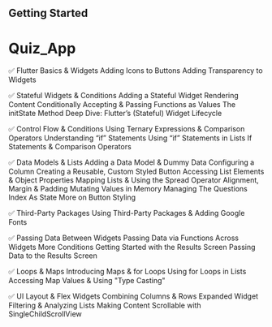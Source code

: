 ## Getting Started

# Quiz_App

✅ Flutter Basics & Widgets
Adding Icons to Buttons
Adding Transparency to Widgets

✅ Stateful Widgets & Conditions
Adding a Stateful Widget
Rendering Content Conditionally
Accepting & Passing Functions as Values
The initState Method
Deep Dive: Flutter’s (Stateful) Widget Lifecycle

✅ Control Flow & Conditions
Using Ternary Expressions & Comparison Operators
Understanding “if” Statements
Using “if” Statements in Lists
If Statements & Comparison Operators

✅ Data Models & Lists
Adding a Data Model & Dummy Data
Configuring a Column
Creating a Reusable, Custom Styled Button
Accessing List Elements & Object Properties
Mapping Lists & Using the Spread Operator
Alignment, Margin & Padding
Mutating Values in Memory
Managing The Questions Index As State
More on Button Styling

✅ Third-Party Packages
Using Third-Party Packages & Adding Google Fonts

✅ Passing Data Between Widgets
Passing Data via Functions Across Widgets
More Conditions
Getting Started with the Results Screen
Passing Data to the Results Screen

✅ Loops & Maps
Introducing Maps & for Loops
Using for Loops in Lists
Accessing Map Values & Using "Type Casting"

✅ UI Layout & Flex Widgets
Combining Columns & Rows
Expanded Widget 
Filtering & Analyzing Lists
Making Content Scrollable with SingleChildScrollView
